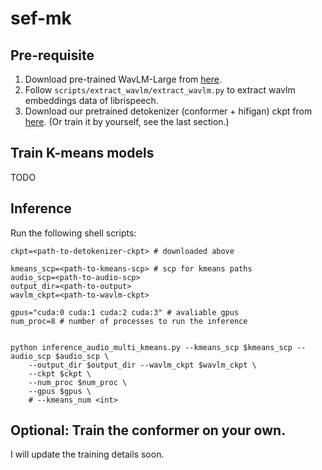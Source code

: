 # sef-mk

## Pre-requisite

1. Download pre-trained WavLM-Large from [here](https://drive.google.com/file/d/12-cB34qCTvByWT-QtOcZaqwwO21FLSqU/view?pli=1). 
2. Follow `scripts/extract_wavlm/extract_wavlm.py` to extract wavlm embeddings data of librispeech.
4. Download our pretrained detokenizer (conformer + hifigan) ckpt from [here](https://drive.google.com/file/d/1E9NDTnsQp73bHu1Xn8-aTdPDqq1w0K5x/view?usp=sharing). (Or train it by yourself, see the last section.)

## Train K-means models

TODO


## Inference 

Run the following shell scripts:

```shell
ckpt=<path-to-detokenizer-ckpt> # downloaded above

kmeans_scp=<path-to-kmeans-scp> # scp for kmeans paths
audio_scp=<path-to-audio-scp>
output_dir=<path-to-output>
wavlm_ckpt=<path-to-wavlm-ckpt>

gpus="cuda:0 cuda:1 cuda:2 cuda:3" # avaliable gpus
num_proc=8 # number of processes to run the inference


python inference_audio_multi_kmeans.py --kmeans_scp $kmeans_scp --audio_scp $audio_scp \
    --output_dir $output_dir --wavlm_ckpt $wavlm_ckpt \
    --ckpt $ckpt \
    --num_proc $num_proc \
    --gpus $gpus \
    # --kmeans_num <int> 
```



## Optional: Train the conformer on your own.

I will update the training details soon.
